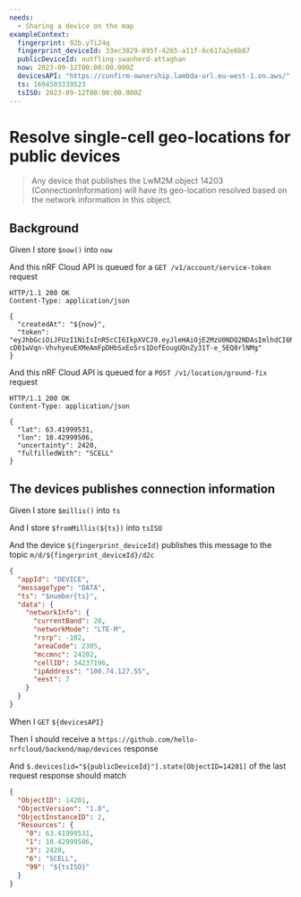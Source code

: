 ```yaml
---
needs:
  - Sharing a device on the map
exampleContext:
  fingerprint: 92b.y7i24q
  fingerprint_deviceId: 33ec3829-895f-4265-a11f-6c617a2e6b87
  publicDeviceId: outfling-swanherd-attaghan
  now: 2023-09-12T00:00:00.000Z
  devicesAPI: "https://confirm-ownership.lambda-url.eu-west-1.on.aws/"
  ts: 1694503339523
  tsISO: 2023-09-12T00:00:00.000Z
---
```


# Resolve single-cell geo-locations for public devices

> Any device that publishes the LwM2M object 14203 (ConnectionInformation) will
> have its geo-location resolved based on the network information in this
> object.

## Background

Given I store `$now()` into `now`

And this nRF Cloud API is queued for a `GET /v1/account/service-token` request

```
HTTP/1.1 200 OK
Content-Type: application/json

{
  "createdAt": "${now}",
  "token": "eyJhbGciOiJFUzI1NiIsInR5cCI6IkpXVCJ9.eyJleHAiOjE2MzU0NDQ2NDAsImlhdCI6MTYzMjg1MjY1NCwic3ViIjoibnJmY2xvdWQtZXZhbHVhdGlvbi1kZXZpY2UtM2JmNTBlY2YtMmY3Zi00NjlmLTg4YTQtMmFhODhiZGMwODNiIn0.ldxPFg7xofD8gxjRkdu8WXl-cD01wVqn-VhvhyeuEXMeAmFpDHbSxEo5rs1DofEougUQnZy31T-e_5EQ8rlNMg"
}
```

And this nRF Cloud API is queued for a `POST /v1/location/ground-fix` request

```
HTTP/1.1 200 OK
Content-Type: application/json

{
  "lat": 63.41999531,
  "lon": 10.42999506,
  "uncertainty": 2420,
  "fulfilledWith": "SCELL"
}
```

## The devices publishes connection information

Given I store `$millis()` into `ts`

And I store `$fromMillis(${ts})` into `tsISO`

And the device `${fingerprint_deviceId}` publishes this message to the topic
`m/d/${fingerprint_deviceId}/d2c`

```json
{
  "appId": "DEVICE",
  "messageType": "DATA",
  "ts": "$number{ts}",
  "data": {
    "networkInfo": {
      "currentBand": 20,
      "networkMode": "LTE-M",
      "rsrp": -102,
      "areaCode": 2305,
      "mccmnc": 24202,
      "cellID": 34237196,
      "ipAddress": "100.74.127.55",
      "eest": 7
    }
  }
}
```

When I `GET` `${devicesAPI}`

Then I should receive a `https://github.com/hello-nrfcloud/backend/map/devices`
response

And `$.devices[id="${publicDeviceId}"].state[ObjectID=14201]` of the last
request response should match

```json
{
  "ObjectID": 14201,
  "ObjectVersion": "1.0",
  "ObjectInstanceID": 2,
  "Resources": {
    "0": 63.41999531,
    "1": 10.42999506,
    "3": 2420,
    "6": "SCELL",
    "99": "${tsISO}"
  }
}
```

